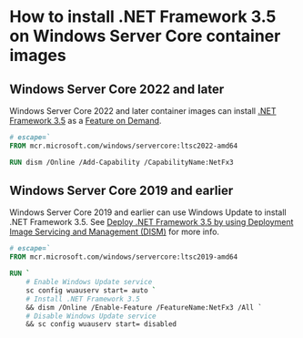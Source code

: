 # How to install .NET Framework 3.5 on Windows Server Core container images

## Windows Server Core 2022 and later

Windows Server Core 2022 and later container images can install [.NET Framework 3.5](https://learn.microsoft.com/windows-hardware/manufacture/desktop/features-on-demand-non-language-fod?view=windows-11#-net-framework) as a [Feature on Demand](https://learn.microsoft.com/windows-hardware/manufacture/desktop/features-on-demand-v2--capabilities?view=windows-11).

```Dockerfile
# escape=`
FROM mcr.microsoft.com/windows/servercore:ltsc2022-amd64

RUN dism /Online /Add-Capability /CapabilityName:NetFx3
```

## Windows Server Core 2019 and earlier

Windows Server Core 2019 and earlier can use Windows Update to install .NET Framework 3.5. See [Deploy .NET Framework 3.5 by using Deployment Image Servicing and Management (DISM)](https://learn.microsoft.com/windows-hardware/manufacture/desktop/deploy-net-framework-35-by-using-deployment-image-servicing-and-management--dism) for more info.

```Dockerfile
# escape=`
FROM mcr.microsoft.com/windows/servercore:ltsc2019-amd64

RUN `
    # Enable Windows Update service
    sc config wuauserv start= auto `
    # Install .NET Framework 3.5
    && dism /Online /Enable-Feature /FeatureName:NetFx3 /All `
    # Disable Windows Update service
    && sc config wuauserv start= disabled
```
